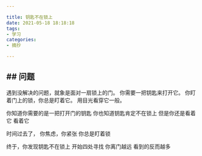 ```yaml
---

title: 钥匙不在锁上
date: 2021-05-18 18:18:18
tags: 
- 学习 
categories: 
- 摘抄

---
```


## ## 问题

遇到没解决的问题，就象是面对一扇锁上的门。
你需要一把钥匙来打开它。
你盯着门上的锁，你总是盯着它。
用目光看穿它一般。

你知道你需要的是一把打开门的钥匙
你也知道钥匙肯定不在锁上
但是你还是看着它 
看着它

时间过去了，
你焦虑，你紧张
你总是盯着锁

终于，你发现钥匙不在锁上
开始四处寻找
你离门越远
看到的反而越多














